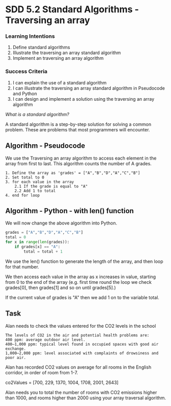 # SDD 5.2 Standard Algorithms - Traversing an array

### Learning Intentions
1. Define standard algorithms
2. Illustrate the traversing an array standard algorithm
3. Implement an traversing an array algorithm

### Success Criteria
1. I can explain the use of a standard algorithm
2. I can illustrate the traversing an array standard algorithm in Pseudocode and Python
3. I can design and implement a solution using the traversing an array algorithm

*What is a standard algorithm?*

A standard algorithm is a step-by-step solution for solving a common problem. These are problems that most programmers will encounter.

## Algorithm - Pseudocode
We use the Traversing an array algorithm to access each element in the array from first to last. This algorithm counts the number of A grades.
```
1. Define the array as 'grades' = ["A","B","D","A","C","B"]
2. Set total to 0
3. for each value in the array
	2.1 If the grade is equal to "A"
	2.2 Add 1 to total
4. end for loop
 ```

## Algorithm - Python - with len() function

We will now change the above algorithm into Python. 

```python
grades = ["A","B","D","A","C","B"]
total = 0
for x in range(len(grades)):
	if grades[x] == "A":
		total = total + 1
 ```
We use the len() function to generate the length of the array, and then loop for that number. 

We then access each value in the array as x increases in value, starting from 0 to the end of the array (e.g. first time round the loop we check grades[0], then grades[1] and so on until grades[5].)

If the current value of grades is "A" then we add 1 on to the variable total.

## Task 

Alan needs to check the values entered for the CO2 levels in the school

```
The levels of CO2 in the air and potential health problems are: 
400 ppm: average outdoor air level. 
400–1,000 ppm: typical level found in occupied spaces with good air exchange. 
1,000–2,000 ppm: level associated with complaints of drowsiness and poor air.
```

Alan has recorded CO2 values on average for all rooms in the English corridor, in order of room from 1-7.

co2Values = [700, 229, 1370, 1004, 1708, 2001, 2643]

Alan needs you to total the number of rooms with CO2 emissions higher than 1000, and rooms higher than 2000 using your array traversal algorithm.